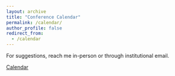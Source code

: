 ```yaml
---
layout: archive
title: "Conference Calendar"
permalink: /calendar/
author_profile: false
redirect_from:
  - /calendar
---
```


For suggestions, reach me in-person or through institutional email.

[Calendar](https://spectacular-panda-093.notion.site/Conference-Calendar-e7c276ac7c8441e4a968d54551c31a74?pvs=4)
